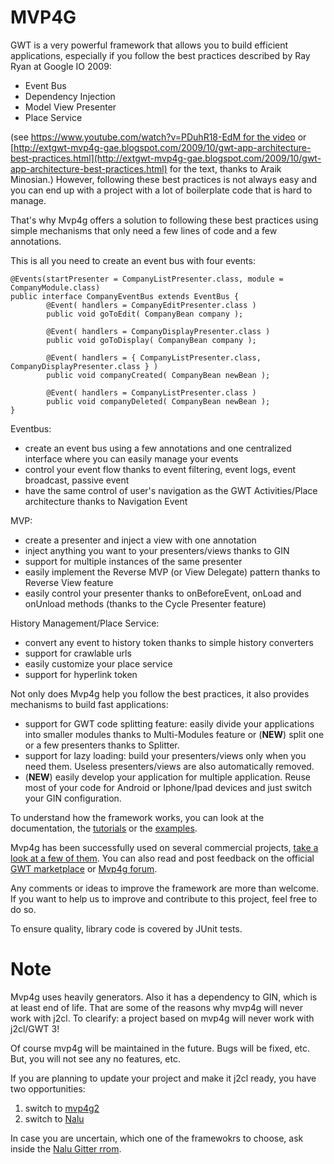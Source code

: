 # MVP4G
GWT is a very powerful framework that allows you to build efficient applications, especially if you follow the best practices described by Ray Ryan at Google IO 2009:

- Event Bus
- Dependency Injection
- Model View Presenter
- Place Service

(see [https://www.youtube.com/watch?v=PDuhR18-EdM for the video](https://www.youtube.com/watch?v=PDuhR18-EdM) or [http://extgwt-mvp4g-gae.blogspot.com/2009/10/gwt-app-architecture-best-practices.html](http://extgwt-mvp4g-gae.blogspot.com/2009/10/gwt-app-architecture-best-practices.html) for the text, thanks to Araik Minosian.)
However, following these best practices is not always easy and you can end up with a project with a lot of boilerplate code that is hard to manage.

That's why Mvp4g offers a solution to following these best practices using simple mechanisms that only need a few lines of code and a few annotations.

This is all you need to create an event bus with four events:
```
@Events(startPresenter = CompanyListPresenter.class, module = CompanyModule.class) 
public interface CompanyEventBus extends EventBus {          
        @Event( handlers = CompanyEditPresenter.class )        
        public void goToEdit( CompanyBean company );          
        
        @Event( handlers = CompanyDisplayPresenter.class )         
        public void goToDisplay( CompanyBean company );          
        
        @Event( handlers = { CompanyListPresenter.class, CompanyDisplayPresenter.class } )         
        public void companyCreated( CompanyBean newBean );          
        
        @Event( handlers = CompanyListPresenter.class )         
        public void companyDeleted( CompanyBean newBean ); 
}
```
Eventbus:
- create an event bus using a few annotations and one centralized interface where you can easily manage your events
- control your event flow thanks to event filtering, event logs, event broadcast, passive event
- have the same control of user's navigation as the GWT Activities/Place architecture thanks to Navigation Event

MVP:
- create a presenter and inject a view with one annotation
- inject anything you want to your presenters/views thanks to GIN
- support for multiple instances of the same presenter
- easily implement the Reverse MVP (or View Delegate) pattern thanks to Reverse View feature
- easily control your presenter thanks to onBeforeEvent, onLoad and onUnload methods (thanks to the Cycle Presenter feature)

History Management/Place Service:
- convert any event to history token thanks to simple history converters
- support for crawlable urls
- easily customize your place service
- support for hyperlink token

Not only does Mvp4g help you follow the best practices, it also provides mechanisms to build fast applications:
- support for GWT code splitting feature: easily divide your applications into smaller modules thanks to Multi-Modules feature or (**NEW**) split one or a few presenters thanks to Splitter.
- support for lazy loading: build your presenters/views only when you need them. Useless presenters/views are also automatically removed.
- (**NEW**) easily develop your application for multiple application. Reuse most of your code for Android or Iphone/Ipad devices and just switch your GIN configuration.

To understand how the framework works, you can look at the documentation, the [tutorials](https://github.com/FrankHossfeld/mvp4g/wiki/1.-Tutorials-and-Examples) or the [examples](https://github.com/FrankHossfeld/mvp4g-examples).

Mvp4g has been successfully used on several commercial projects, [take a look at a few of them](https://github.com/FrankHossfeld/mvp4g/wiki/1.-Tutorials-and-Examples). You can also read and post feedback on the official [GWT marketplace](http://www.gwtmarketplace.com/#mvp4g) or [Mvp4g forum](https://groups.google.com/forum/#!forum/mvp4g).

Any comments or ideas to improve the framework are more than welcome. If you want to help us to improve and contribute to this project, feel free to do so.

To ensure quality, library code is covered by JUnit tests.

# Note 
Mvp4g uses heavily generators. Also it has a dependency to GIN, which is at least end of life. That are some of the reasons why mvp4g will never work with j2cl. To clearify: a project based on mvp4g will never work with j2cl/GWT 3!

Of course mvp4g will be maintained in the future. Bugs will be fixed, etc. But, you will not see any no features, etc. 

If you are planning to update your project and make it j2cl ready, you have two opportunities:
1. switch to [mvp4g2](https://github.com/mvp4g/mvp4g2)
2. switch to [Nalu](https://github.com/NaluKit/nalu) 

In case you are uncertain, which one of the framewokrs to choose, ask inside the [Nalu Gitter rrom](https://gitter.im/Nalukit42/Lobby).
